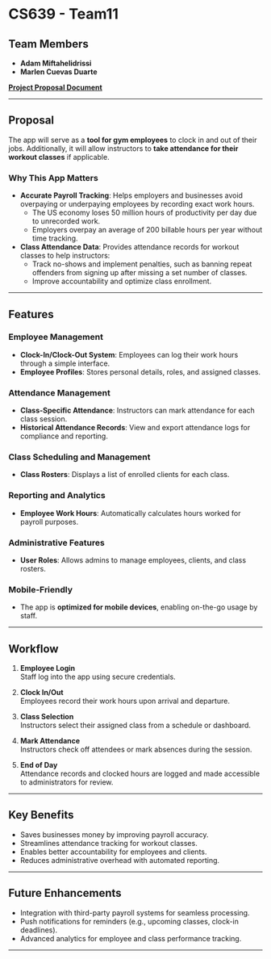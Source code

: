 # **CS639 - Team11**

## **Team Members**
- **Adam Miftahelidrissi**
- **Marlen Cuevas Duarte**

[**Project Proposal Document**](https://docs.google.com/document/d/1Z396l4Irh_Z0e0w2AQosa6NYwPtUlH_QmhZf8eJQIeo/edit?usp=sharing)

---

## **Proposal**
The app will serve as a **tool for gym employees** to clock in and out of their jobs. Additionally, it will allow instructors to **take attendance for their workout classes** if applicable. 

### **Why This App Matters**
- **Accurate Payroll Tracking**: Helps employers and businesses avoid overpaying or underpaying employees by recording exact work hours.  
  - The US economy loses 50 million hours of productivity per day due to unrecorded work.  
  - Employers overpay an average of 200 billable hours per year without time tracking.  
- **Class Attendance Data**: Provides attendance records for workout classes to help instructors:
  - Track no-shows and implement penalties, such as banning repeat offenders from signing up after missing a set number of classes.
  - Improve accountability and optimize class enrollment.

---

## **Features**

### **Employee Management**
- **Clock-In/Clock-Out System**: Employees can log their work hours through a simple interface.
- **Employee Profiles**: Stores personal details, roles, and assigned classes.

### **Attendance Management**
- **Class-Specific Attendance**: Instructors can mark attendance for each class session.
- **Historical Attendance Records**: View and export attendance logs for compliance and reporting.

### **Class Scheduling and Management**
- **Class Rosters**: Displays a list of enrolled clients for each class.

### **Reporting and Analytics**
- **Employee Work Hours**: Automatically calculates hours worked for payroll purposes.

### **Administrative Features**
- **User Roles**: Allows admins to manage employees, clients, and class rosters.

### **Mobile-Friendly**
- The app is **optimized for mobile devices**, enabling on-the-go usage by staff.

---

## **Workflow**

1. **Employee Login**  
   Staff log into the app using secure credentials.

2. **Clock In/Out**  
   Employees record their work hours upon arrival and departure.

3. **Class Selection**  
   Instructors select their assigned class from a schedule or dashboard.

4. **Mark Attendance**  
   Instructors check off attendees or mark absences during the session.

5. **End of Day**  
   Attendance records and clocked hours are logged and made accessible to administrators for review.

---

## **Key Benefits**
- Saves businesses money by improving payroll accuracy.
- Streamlines attendance tracking for workout classes.
- Enables better accountability for employees and clients.
- Reduces administrative overhead with automated reporting.

--- 

## **Future Enhancements**
- Integration with third-party payroll systems for seamless processing.
- Push notifications for reminders (e.g., upcoming classes, clock-in deadlines).
- Advanced analytics for employee and class performance tracking.

---

